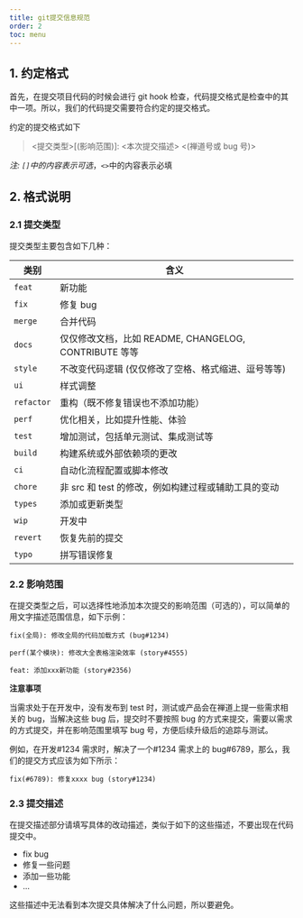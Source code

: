 ```yaml
---
title: git提交信息规范
order: 2
toc: menu
---
```


## 1. 约定格式

首先，在提交项目代码的时候会进行 git hook 检查，代码提交格式是检查中的其中一项。所以，我们的代码提交需要符合约定的提交格式。

约定的提交格式如下

> <提交类型>[(影响范围)]: <本次提交描述> <(禅道号或 bug 号)>

_注: `[]`中的内容表示可选_，`<>`中的内容表示必填

## 2. 格式说明

### 2.1 提交类型

提交类型主要包含如下几种：

| 类别       | 含义                                                  |
| ---------- | ----------------------------------------------------- |
| `feat`     | 新功能                                                |
| `fix`      | 修复 bug                                              |
| `merge`    | 合并代码                                              |
| `docs`     | 仅仅修改文档，比如 README, CHANGELOG, CONTRIBUTE 等等 |
| `style`    | 不改变代码逻辑 (仅仅修改了空格、格式缩进、逗号等等)   |
| `ui`       | 样式调整                                              |
| `refactor` | 重构（既不修复错误也不添加功能）                      |
| `perf`     | 优化相关，比如提升性能、体验                          |
| `test`     | 增加测试，包括单元测试、集成测试等                    |
| `build`    | 构建系统或外部依赖项的更改                            |
| `ci`       | 自动化流程配置或脚本修改                              |
| `chore`    | 非 src 和 test 的修改，例如构建过程或辅助工具的变动   |
| `types`    | 添加或更新类型                                        |
| `wip`      | 开发中                                                |
| `revert`   | 恢复先前的提交                                        |
| `typo`     | 拼写错误修复                                          |

### 2.2 影响范围

在提交类型之后，可以选择性地添加本次提交的影响范围（可选的），可以简单的用文字描述范围信息，如下示例：

```
fix(全局): 修改全局的代码加载方式 (bug#1234)

perf(某个模块): 修改大全表格渲染效率 (story#4555)

feat: 添加xxx新功能 (story#2356)
```

**注意事项**

当需求处于在开发中，没有发布到 test 时，测试或产品会在禅道上提一些需求相关的 bug，当解决这些 bug 后，提交时不要按照 bug 的方式来提交，需要以需求的方式提交，并在影响范围里填写 bug 号，方便后续升级后的追踪与测试。

例如，在开发#1234 需求时，解决了一个#1234 需求上的 bug#6789，那么，我们的提交方式应该为如下所示：

```
fix(#6789): 修复xxxx bug (story#1234)
```

### 2.3 提交描述

在提交描述部分请填写具体的改动描述，类似于如下的这些描述，不要出现在代码提交中。

- fix bug
- 修复一些问题
- 添加一些功能
- ...

这些描述中无法看到本次提交具体解决了什么问题，所以要避免。
